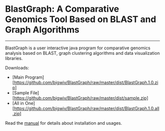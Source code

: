 # BlastGraph: A Comparative Genomics Tool Based on BLAST and Graph Algorithms

------------------------

BlastGraph is a user interactive java program for comparative genomics analysis based on BLAST, graph clustering algorithms and data visualization libraries. 

Downloads:

- [Main Program][https://github.com/bigwiv/BlastGraph/raw/master/dist/BlastGraph.1.0.zip]
- [Sample File][https://github.com/bigwiv/BlastGraph/raw/master/dist/sample.zip]
- [All in One][https://github.com/bigwiv/BlastGraph/raw/master/dist/BlastGraph.1.0.all.zip]

Read the [manual][manual] for details about installation and usages.

[manual]: ./doc/BlastGraph_Manual.md "manual"